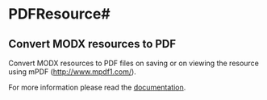 # PDFResource#
## Convert MODX resources to PDF

Convert MODX resources to PDF files on saving or on viewing the resource using mPDF (http://www.mpdf1.com/).

For more information please read the [documentation](http://jako.github.io/PDFResource/).
